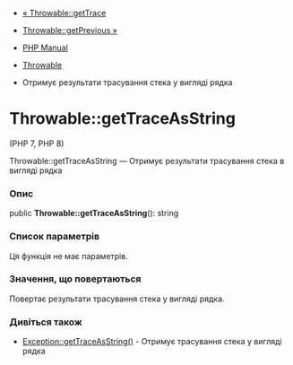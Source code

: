 - [« Throwable::getTrace](throwable.gettrace.md)
- [Throwable::getPrevious »](throwable.getprevious.md)

- [PHP Manual](index.md)
- [Throwable](class.throwable.md)
- Отримує результати трасування стека у вигляді рядка

# Throwable::getTraceAsString

(PHP 7, PHP 8)

Throwable::getTraceAsString — Отримує результати трасування стека в
вигляді рядка

### Опис

public **Throwable::getTraceAsString**(): string

### Список параметрів

Ця функція не має параметрів.

### Значення, що повертаються

Повертає результати трасування стека у вигляді рядка.

### Дивіться також

- [Exception::getTraceAsString()](exception.gettraceasstring.md) -
Отримує трасування стека у вигляді рядка
